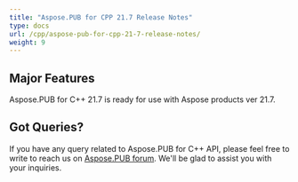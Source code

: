 ```yaml
---
title: "Aspose.PUB for CPP 21.7 Release Notes"
type: docs
url: /cpp/aspose-pub-for-cpp-21-7-release-notes/
weight: 9
---
```


## Major Features

Aspose.PUB for C++ 21.7 is ready for use with Aspose products ver 21.7.

## Got Queries?
If you have any query related to Aspose.PUB for C++ API, please feel free to write to reach us on [Aspose.PUB forum](https://forum.aspose.com/c/pub/). We'll be glad to assist you with your inquiries.
